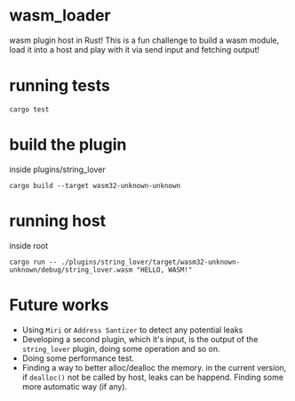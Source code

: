 # wasm_loader
wasm plugin host in Rust!  This is a fun challenge to build a wasm module, load it into a host and play with it via send input and fetching output!

# running tests
`cargo test`

# build the plugin
inside plugins/string_lover

`cargo build --target wasm32-unknown-unknown`

# running host
inside root

`cargo run -- ./plugins/string_lover/target/wasm32-unknown-unknown/debug/string_lover.wasm "HELLO, WASM!"`


# Future works
- Using `Miri` or `Address Santizer` to detect any potential leaks
- Developing a second plugin, which it's input, is the output of the `string_lover` plugin, doing some operation and so on.
- Doing some performance test.
- Finding a way to better alloc/dealloc the memory. in the current version, if `dealloc()` not be called by host, leaks can be happend. Finding some more automatic way (if any).
